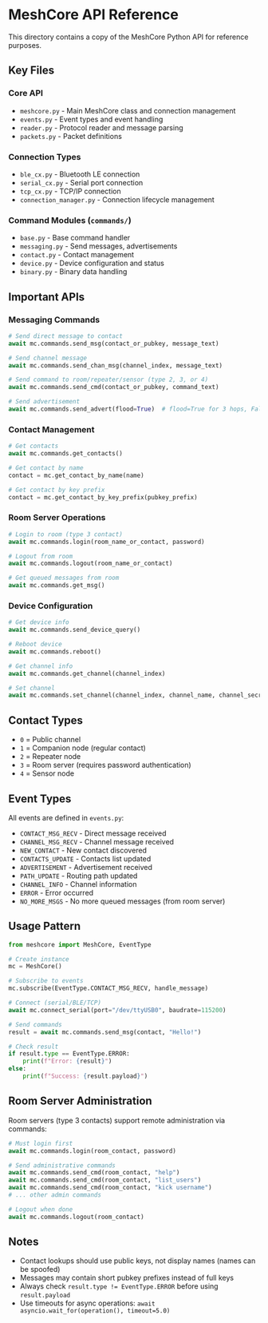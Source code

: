 # MeshCore API Reference

This directory contains a copy of the MeshCore Python API for reference purposes.

## Key Files

### Core API
- `meshcore.py` - Main MeshCore class and connection management
- `events.py` - Event types and event handling
- `reader.py` - Protocol reader and message parsing
- `packets.py` - Packet definitions

### Connection Types
- `ble_cx.py` - Bluetooth LE connection
- `serial_cx.py` - Serial port connection  
- `tcp_cx.py` - TCP/IP connection
- `connection_manager.py` - Connection lifecycle management

### Command Modules (`commands/`)
- `base.py` - Base command handler
- `messaging.py` - Send messages, advertisements
- `contact.py` - Contact management
- `device.py` - Device configuration and status
- `binary.py` - Binary data handling

## Important APIs

### Messaging Commands
```python
# Send direct message to contact
await mc.commands.send_msg(contact_or_pubkey, message_text)

# Send channel message
await mc.commands.send_chan_msg(channel_index, message_text)

# Send command to room/repeater/sensor (type 2, 3, or 4)
await mc.commands.send_cmd(contact_or_pubkey, command_text)

# Send advertisement
await mc.commands.send_advert(flood=True)  # flood=True for 3 hops, False for 0 hops
```

### Contact Management
```python
# Get contacts
await mc.commands.get_contacts()

# Get contact by name
contact = mc.get_contact_by_name(name)

# Get contact by key prefix
contact = mc.get_contact_by_key_prefix(pubkey_prefix)
```

### Room Server Operations
```python
# Login to room (type 3 contact)
await mc.commands.login(room_name_or_contact, password)

# Logout from room
await mc.commands.logout(room_name_or_contact)

# Get queued messages from room
await mc.commands.get_msg()
```

### Device Configuration
```python
# Get device info
await mc.commands.send_device_query()

# Reboot device
await mc.commands.reboot()

# Get channel info
await mc.commands.get_channel(channel_index)

# Set channel
await mc.commands.set_channel(channel_index, channel_name, channel_secret_bytes)
```

## Contact Types
- `0` = Public channel
- `1` = Companion node (regular contact)
- `2` = Repeater node
- `3` = Room server (requires password authentication)
- `4` = Sensor node

## Event Types
All events are defined in `events.py`:
- `CONTACT_MSG_RECV` - Direct message received
- `CHANNEL_MSG_RECV` - Channel message received
- `NEW_CONTACT` - New contact discovered
- `CONTACTS_UPDATE` - Contacts list updated
- `ADVERTISEMENT` - Advertisement received
- `PATH_UPDATE` - Routing path updated
- `CHANNEL_INFO` - Channel information
- `ERROR` - Error occurred
- `NO_MORE_MSGS` - No more queued messages (from room server)

## Usage Pattern
```python
from meshcore import MeshCore, EventType

# Create instance
mc = MeshCore()

# Subscribe to events
mc.subscribe(EventType.CONTACT_MSG_RECV, handle_message)

# Connect (serial/BLE/TCP)
await mc.connect_serial(port="/dev/ttyUSB0", baudrate=115200)

# Send commands
result = await mc.commands.send_msg(contact, "Hello!")

# Check result
if result.type == EventType.ERROR:
    print(f"Error: {result}")
else:
    print(f"Success: {result.payload}")
```

## Room Server Administration

Room servers (type 3 contacts) support remote administration via commands:

```python
# Must login first
await mc.commands.login(room_contact, password)

# Send administrative commands
await mc.commands.send_cmd(room_contact, "help")
await mc.commands.send_cmd(room_contact, "list_users")
await mc.commands.send_cmd(room_contact, "kick username")
# ... other admin commands

# Logout when done
await mc.commands.logout(room_contact)
```

## Notes

- Contact lookups should use public keys, not display names (names can be spoofed)
- Messages may contain short pubkey prefixes instead of full keys
- Always check `result.type != EventType.ERROR` before using `result.payload`
- Use timeouts for async operations: `await asyncio.wait_for(operation(), timeout=5.0)`
